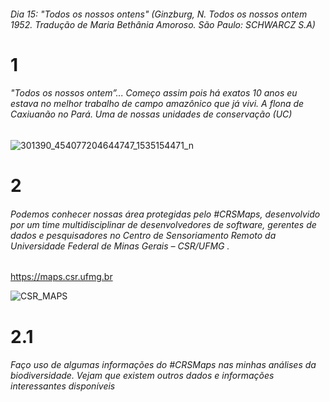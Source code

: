 ###### Dia 15: "Todos os nossos ontens" (Ginzburg, N. Todos os nossos ontem 1952. Tradução de Maria Bethânia Amoroso. São Paulo: SCHWARCZ S.A)


# 1 
###### "Todos os nossos ontem”... Começo assim pois há exatos 10 anos eu estava no melhor trabalho de campo amazônico que já vivi. A flona de Caxiuanão no Pará. Uma de nossas unidades de conservação (UC)

![301390_454077204644747_1535154471_n](https://user-images.githubusercontent.com/11633554/90300525-3203c500-de71-11ea-8a17-2ed8b9fb4892.jpg)


# 2
###### Podemos conhecer nossas área protegidas pelo #CRSMaps, desenvolvido por um time multidisciplinar de desenvolvedores de software, gerentes de dados e pesquisadores no  Centro de Sensoriamento Remoto da Universidade Federal de Minas Gerais – CSR/UFMG .
https://maps.csr.ufmg.br

![CSR_MAPS](https://user-images.githubusercontent.com/11633554/90322781-cf70fe80-df2e-11ea-9546-4a83d1b17cfe.png)


# 2.1 
###### Faço uso de algumas informações do #CRSMaps  nas minhas análises da biodiversidade. Vejam que existem outros dados e informações interessantes disponíveis 


